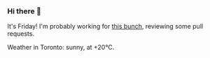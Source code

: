 ### Hi there :wave:

It's Friday! I'm probably working for [this bunch](https://github.com/kohofinancial), reviewing some pull requests.

Weather in Toronto: sunny, at +20°C.
